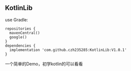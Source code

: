 ## KotlinLib
use Gradle:

```
repositories {
  mavenCentral()
  google()
}
dependencies {
  implementation 'com.github.czh235285:KotlinLib:V1.0.1'
}
```

一个简单的Demo，初学kotlin的可以看看
